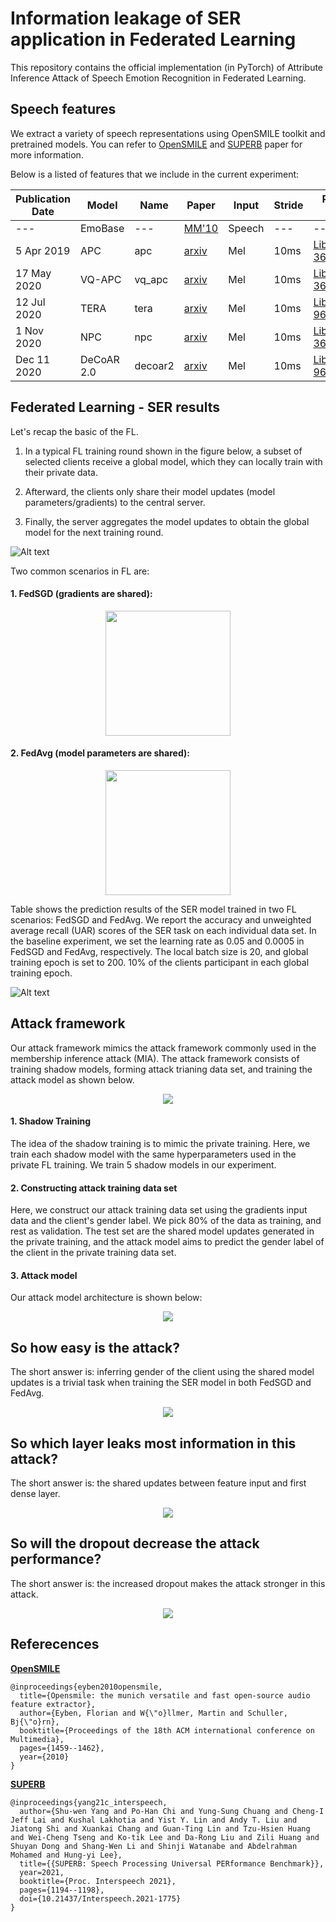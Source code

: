 # Information leakage of SER application in Federated Learning
This repository contains the official implementation (in PyTorch) of Attribute Inference Attack of Speech Emotion Recognition in Federated Learning.


## Speech features

We extract a variety of speech representations using OpenSMILE toolkit and pretrained models. You can refer to [OpenSMILE](https://www.audeering.com/research/opensmile/) and [SUPERB](https://arxiv.org/abs/2105.01051) paper for more information.

Below is a listed of features that we include in the current experiment:

Publication Date | Model | Name | Paper | Input | Stride | Pre-train Data | Official Repo 
|---|---|---|---|---|---|---|---
--- | EmoBase | --- | [MM'10](https://dl.acm.org/doi/10.1145/1873951.1874246) | Speech | --- | --- | [EmoBase](https://www.audeering.com/research/opensmile/)
5 Apr 2019 | APC | apc | [arxiv](https://arxiv.org/abs/1904.03240) | Mel | 10ms | [LibriSpeech-360](http://www.openslr.org/12) | [APC](https://github.com/Alexander-H-Liu/NPC)
17 May 2020 | VQ-APC | vq_apc | [arxiv](https://arxiv.org/abs/2005.08392) | Mel | 10ms | [LibriSpeech-360](http://www.openslr.org/12) | [NPC](https://github.com/Alexander-H-Liu/NPC)
12 Jul 2020 | TERA | tera | [arxiv](https://arxiv.org/abs/2007.06028) | Mel | 10ms | [LibriSpeech-960](http://www.openslr.org/12) | [S3PRL](https://github.com/andi611/Self-Supervised-Speech-Pretraining-and-Representation-Learning)
1 Nov 2020 | NPC | npc | [arxiv](https://arxiv.org/abs/2011.00406) | Mel | 10ms | [LibriSpeech-360](http://www.openslr.org/12) | [NPC](https://github.com/Alexander-H-Liu/NPC)
Dec 11 2020 | DeCoAR 2.0 | decoar2 | [arxiv](https://arxiv.org/abs/2012.06659) | Mel | 10ms | [LibriSpeech-960](http://www.openslr.org/12) | [speech-representations](https://github.com/awslabs/speech-representations)

## Federated Learning - SER results

Let's recap the basic of the FL. 

1. In a typical FL training round shown in the figure below, a subset of selected clients receive a global model, which they can locally train with their private data. 

2. Afterward, the clients only share their model updates (model parameters/gradients) to the central server. 

3. Finally, the server aggregates the model updates to obtain the global model for the next training round. 


![Alt text](model/fl_global.png?raw=true "Federated Learning")

Two common scenarios in FL are:

#### 1. FedSGD (gradients are shared): 

<p align="center"><img src="model/fed_sgd.png" width="200"></p>

#### 2. FedAvg (model parameters are shared): 

<p align="center"><img src="model/fed_avg.png" width="200"></p>


Table shows the prediction results of the SER model trained in two FL scenarios: FedSGD and FedAvg. We report the accuracy and unweighted average recall (UAR) scores of the SER task on each individual data set. In the baseline experiment, we set the learning rate as 0.05 and 0.0005 in FedSGD and FedAvg, respectively. The local batch size is 20, and global training epoch is set to 200. 10% of the clients participant in each global training epoch.

![Alt text](results/fl_result.png?raw=true "Federated Learning - SER results")


## Attack framework

Our attack framework mimics the attack framework commonly used in the membership inference attack (MIA). The attack framework consists of training shadow models, forming attack trianing data set, and training the attack model as shown below.

<p align="center"><img src="model/attack_framework.png"></p>

#### 1. Shadow Training

The idea of the shadow training is to mimic the private training. Here, we train each shadow model with the same hyperparameters used in the private FL training. We train 5 shadow models in our experiment.


#### 2. Constructing attack training data set

Here, we construct our attack training data set using the gradients input data and the client's gender label. We pick 80% of the data as training, and rest as validation. The test set are the shared model updates generated in the private training, and the attack model aims to predict the gender label of the client in the private training data set.

#### 3. Attack model

Our attack model architecture is shown below: 

<p align="center"><img src="model/attack_model.png"></p>

## So how easy is the attack?

The short answer is: inferring gender of the client using the shared model updates is a trivial task when training the SER model in both FedSGD and FedAvg.

<p align="center"><img src="results/attack_result.png"></p>


## So which layer leaks most information in this attack?

The short answer is: the shared updates between feature input and first dense layer.

<p align="center"><img src="results/attack_layer_result.png"></p>


## So will the dropout decrease the attack performance?

The short answer is: the increased dropout makes the attack stronger in this attack.

<p align="center"><img src="results/attack_dropout.png"></p>

## Referecences


**[OpenSMILE](https://www.audeering.com/research/opensmile/)**
```
@inproceedings{eyben2010opensmile,
  title={Opensmile: the munich versatile and fast open-source audio feature extractor},
  author={Eyben, Florian and W{\"o}llmer, Martin and Schuller, Bj{\"o}rn},
  booktitle={Proceedings of the 18th ACM international conference on Multimedia},
  pages={1459--1462},
  year={2010}
}
```

**[SUPERB](https://arxiv.org/abs/2105.01051)**

```
@inproceedings{yang21c_interspeech,
  author={Shu-wen Yang and Po-Han Chi and Yung-Sung Chuang and Cheng-I Jeff Lai and Kushal Lakhotia and Yist Y. Lin and Andy T. Liu and Jiatong Shi and Xuankai Chang and Guan-Ting Lin and Tzu-Hsien Huang and Wei-Cheng Tseng and Ko-tik Lee and Da-Rong Liu and Zili Huang and Shuyan Dong and Shang-Wen Li and Shinji Watanabe and Abdelrahman Mohamed and Hung-yi Lee},
  title={{SUPERB: Speech Processing Universal PERformance Benchmark}},
  year=2021,
  booktitle={Proc. Interspeech 2021},
  pages={1194--1198},
  doi={10.21437/Interspeech.2021-1775}
}
```